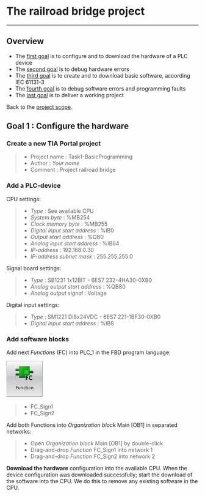 # The railroad bridge project
_____________________________________
## Overview
-   The [first goal](Ex02/Subchapter04_01.md) is to configure and to download the hardware of a PLC device
-   The [second goal](Ex02/Subchapter04_02.md) is to debug hardware errors
-   The [third goal](Ex02/Subchapter04_03.md) is to create and to download basic software, according IEC 61131-3
-   The [fourth goal](Ex02/Subchapter04_04.md) is to debug software errors and programming faults
-   The [last goal](Ex02/Subchapter04_05.md) is to deliver a working project

Back to the [project scope](Ex02/Subchapter04.md).

## Goal 1 : Configure the hardware
### Create a new TIA Portal project
>- Project name : Task1-BasicProgramming
>- Author : *Your name*
>- Comment : Project railroad bridge

### Add a PLC-device
CPU settings:
>- *Type* : See available CPU <br>
>- *System byte* : %MB254 <br>
>- *Clock memory byte* : %MB255 <br>
>- *Digital input start address* : %IB0 <br>
>- *Output start address* : %QB0 <br>
>- *Analog input start address* : %IB64 <br>
>- *IP-address* : 192.168.0.30 <br>
>- *IP-address subnet mask* : 255.255.255.0 <br>

Signal board settings:
>- *Type* : SB1231 1x12BIT - 6ES7 232-4HA30-0XB0 <br>
>- *Analog output start address* : %QB80 <br>
>- *Analog output signal* : Voltage <br>

Digital input settings:
>- *Type* : SM1221 DI8x24VDC - 6ES7 221-1BF30-0XB0 <br>
>- *Digital input start address* : %IB8 <br>

### Add software blocks
Add next *Functions* (FC) into PLC_1 in the FBD program language:

![Add function](../Ex02/Images/function.jpg)

>-   FC_Sign1
>-   FC_Sign2

Add both Functions into *Organization block* Main [OB1] in separated networks:
>-   Open *Organization block* Main [OB1] by double-click
>-   Drag-and-drop *Function* FC_Sign1 into network 1
>-   Drag-and-drop *Function* FC_Sign2 into network 2

**Download the hardware** configuration into the available CPU. When the device configuration was downloaded successfully; start the download of the software into the CPU. We do this to remove any existing software in the CPU.
